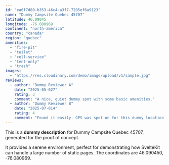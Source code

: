 ```yaml
---
id: "ea6f7d80-b353-46c4-a3f7-7205ef6a9123"
name: "Dummy Campsite Quebec 45707"
latitude: 46.09045
longitude: -76.080969
continent: "north-america"
country: "canada"
region: "quebec"
amenities:
  - "fire-pit"
  - "toilet"
  - "cell-service"
  - "tent-only"
  - "trash"
images:
  - "https://res.cloudinary.com/demo/image/upload/v1/sample.jpg"
reviews:
  - author: "Dummy Reviewer A"
    date: "2025-05-027"
    rating: 3
    comment: "A nice, quiet dummy spot with some basic amenities."
  - author: "Dummy Reviewer B"
    date: "2025-07-014"
    rating: 4
    comment: "Found it easily. GPS was spot on for this dummy location."
---
```


This is a **dummy description** for Dummy Campsite Quebec 45707, generated for the proof of concept.

It provides a serene environment, perfect for demonstrating how SvelteKit can handle a large number of static pages. The coordinates are 46.090450, -76.080969.
